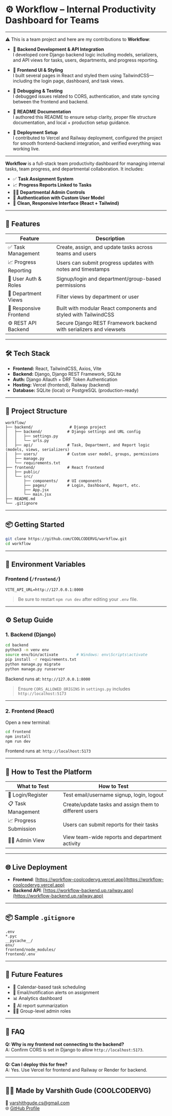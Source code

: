 
# ⚙️ Workflow – Internal Productivity Dashboard for Teams

---

⚠️ This is a team project and here are my contributions to **Workflow**:

- 🔧 **Backend Development & API Integration**  
  I developed core Django backend logic including models, serializers, and API views for tasks, users, departments, and progress reporting.

- 🎨 **Frontend UI & Styling**  
  I built several pages in React and styled them using TailwindCSS—including the login page, dashboard, and task views.

- 🐞 **Debugging & Testing**  
  I debugged issues related to CORS, authentication, and state syncing between the frontend and backend.

- 📄 **README Documentation**  
  I authored this README to ensure setup clarity, proper file structure documentation, and local + production setup guidance.

- 🚀 **Deployment Setup**  
  I contributed to Vercel and Railway deployment, configured the project for smooth frontend-backend integration, and verified everything was working live.

---

**Workflow** is a full-stack team productivity dashboard for managing internal tasks, team progress, and departmental collaboration. It includes:

- ✅ **Task Assignment System**  
- 📈 **Progress Reports Linked to Tasks**  
- 🧑‍💼 **Departmental Admin Controls**  
- 🔐 **Authentication with Custom User Model**  
- 🎨 **Clean, Responsive Interface (React + Tailwind)**

---

## 🚀 Features

| Feature               | Description                                                                      |
|-----------------------|----------------------------------------------------------------------------------|
| ✅ Task Management     | Create, assign, and update tasks across teams and users                         |
| 📈 Progress Reporting  | Users can submit progress updates with notes and timestamps                     |
| 🔐 User Auth & Roles   | Signup/login and department/group-based permissions                             |
| 👥 Department Views    | Filter views by department or user                                              |
| 🎨 Responsive Frontend | Built with modular React components and styled with TailwindCSS                 |
| ⚙️ REST API Backend     | Secure Django REST Framework backend with serializers and viewsets             |

---

## 🛠️ Tech Stack

- **Frontend:** React, TailwindCSS, Axios, Vite  
- **Backend:** Django, Django REST Framework, SQLite  
- **Auth:** Django Allauth + DRF Token Authentication  
- **Hosting:** Vercel (frontend), Railway (backend)  
- **Database:** SQLite (local) or PostgreSQL (production-ready)

---

## 🧩 Project Structure

```
workflow/
├── backend/                # Django project
│   ├── backend/           # Django settings and URL config
│   │   ├── settings.py
│   │   └── urls.py
│   ├── api/               # Task, Department, and Report logic (models, views, serializers)
│   ├── users/             # Custom user model, groups, permissions
│   ├── manage.py
│   └── requirements.txt
├── frontend/              # React frontend
│   ├── public/
│   └── src/
│       ├── components/    # UI components
│       ├── pages/         # Login, Dashboard, Report, etc.
│       ├── App.jsx
│       └── main.jsx
├── README.md
└── .gitignore
```

---

## 📦 Getting Started

```bash
git clone https://github.com/COOLCODERVG/workflow.git
cd workflow
```

---

## 🔐 Environment Variables

### Frontend (`/frontend/`)

```
VITE_API_URL=http://127.0.0.1:8000
```

> Be sure to restart `npm run dev` after editing your `.env` file.

---

## ⚙️ Setup Guide

### 1. Backend (Django)

```bash
cd backend
python3 -m venv env
source env/bin/activate        # Windows: env\Scripts\activate
pip install -r requirements.txt
python manage.py migrate
python manage.py runserver
```

Backend runs at: `http://127.0.0.1:8000`

> Ensure `CORS_ALLOWED_ORIGINS` in `settings.py` includes `http://localhost:5173`

---

### 2. Frontend (React)

Open a new terminal:

```bash
cd frontend
npm install
npm run dev
```

Frontend runs at: `http://localhost:5173`

---

## 🧪 How to Test the Platform

| What to Test           | How to Test                                                                 |
|------------------------|------------------------------------------------------------------------------|
| 🔐 Login/Register       | Test email/username signup, login, logout                                   |
| 📋 Task Management      | Create/update tasks and assign them to different users                      |
| 📈 Progress Submission  | Users can submit reports for their tasks                                    |
| 🧑‍💼 Admin View          | View team-wide reports and department activity                              |

---

## 🌐 Live Deployment

- **Frontend**: [https://workflow-coolcodervg.vercel.app](https://workflow-coolcodervg.vercel.app)  
- **Backend API**: [https://workflow-backend.up.railway.app](https://workflow-backend.up.railway.app)

---

## 📦 Sample `.gitignore`

```gitignore
.env
*.pyc
__pycache__/
env/
frontend/node_modules/
frontend/.env
```

---

## 🧠 Future Features

- 📅 Calendar-based task scheduling  
- 🔔 Email/notification alerts on assignment  
- 📊 Analytics dashboard  
- 🧠 AI report summarization  
- 🧑‍🏫 Group-level admin roles

---

## 🙋 FAQ

**Q: Why is my frontend not connecting to the backend?**  
A: Confirm CORS is set in Django to allow `http://localhost:5173`.

---

**Q: Can I deploy this for free?**  
A: Yes. Use Vercel for frontend and Railway or Render for backend.

---

## 👨‍💻 Made by Varshith Gude (COOLCODERVG)

📧 [varshithgude.cs@gmail.com](mailto:varshithgude.cs@gmail.com)  
🌐 [GitHub Profile](https://github.com/COOLCODERVG)
